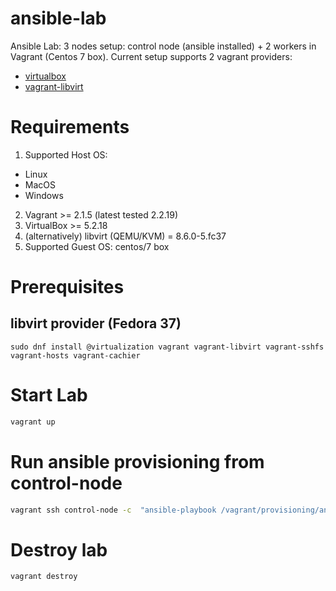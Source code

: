 # ansible-lab
Ansible Lab: 3 nodes setup: control node (ansible installed) + 2 workers in Vagrant (Centos 7 box).
Current setup supports 2 vagrant providers:
- [virtualbox](https://developer.hashicorp.com/vagrant/docs/providers/virtualbox)
- [vagrant-libvirt](https://github.com/vagrant-libvirt/vagrant-libvirt)

# Requirements

1. Supported Host OS:
  - Linux
  - MacOS
  - Windows
2. Vagrant >= 2.1.5 (latest tested 2.2.19)
3. VirtualBox >= 5.2.18
4. (alternatively) libvirt (QEMU/KVM) = 8.6.0-5.fc37
5. Supported Guest OS: centos/7 box

# Prerequisites

## libvirt provider (Fedora 37)

```
sudo dnf install @virtualization vagrant vagrant-libvirt vagrant-sshfs vagrant-hosts vagrant-cachier
```

# Start Lab

```bash
vagrant up
```

# Run ansible provisioning from control-node

```bash
vagrant ssh control-node -c  "ansible-playbook /vagrant/provisioning/ansible/playbook.yml"
```

# Destroy lab

```
vagrant destroy
```
